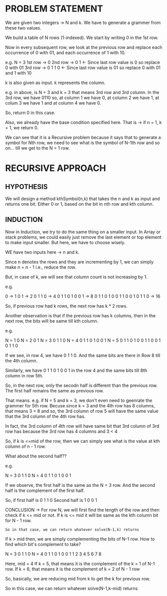 # PROBLEM STATEMENT

We are given two integers -> N and k. We have to generate a grammer from these two values.

We build a table of N rows (1-indexed). We start by writing 0 in the 1st row. 

Now in every subsequent row, we look at the previous row and replace each occurrence of 0 with 01, and each occurrence of 1 with 10.

e.g. N = 3
1st row -> 0
2nd row -> 0 1 <- Since last row value is 0 so replace 0 with 01
3rd row -> 0 1 1 0 <- Since last row value is 01 so replace 0 with 01 and 1 with 10

k is also given as input. k represents the column.

e.g. in above, is N = 3 and k = 3 that means 3rd row and 3rd column. In the 3rd row, we have 0110 so, at column 1 we have 0, at column 2 we have 1, at colum 3 we have 1 and at column 4 we have 0.

So, return 0 in this case.

Also, we already have the base condition specified here. That is -> if n = 1, k = 1, we return 0.

We can see that it is a Recursive problem because it says that to generate a symbol for Nth row, we need to see what is the symbol of N-1th row and so on... till we get to the N = 1 row.

# RECURSIVE APPROACH

## HYPOTHESIS

We will design a method kthSymbol(n,k) that takes the n and k as input and returns one bit. Either 0 or 1, based on the bit in nth row and kth column.

## INDUCTION

Now in Induction, we try to do the same thing on a smaller input.
In Array or stack problems, we could easily just remove the last element or top element to make input smaller. But here, we have to choose wisely.

WE have two inputs here -> n and k.

Since n denotes the rows and they are incrementing by 1, we can simply make n = n - 1 i.e., reduce the row. 

But, in case of k, we will see that column count is not increasing by 1. 

e.g.

0 -> 1
0 1 -> 2
0 1 1 0 -> 4
0 1 1 0 1 0 0 1 -> 8
0 1 1 0 1 0 0 1 1 0 0 1 0 1 1 0 -> 16

So, if previous row had k rows, the next row has k * 2 rows.

Another observation is that if the previous row has k columns, then in the next row, the bits will be same till kth column.

e.g.

   N = 1    0
   N = 2    0 1 
   N = 3    0 1 1 0 
   N = 4    0 1 1 0 1 0 0 1
   N = 5    0 1 1 0 1 0 0 1 1 0 0 1 0 1 1 0

If we see, in row 4, we have 0 1 1 0. And the same bits are there in Row 8 till the 4th column.

Similarly, we have  0 1 1 0 1 0 0 1 in the row 4 and the same bits till 8th column in row 5th. 

So, in the next row, only the secodn half is different than the previous row. The first half remains the same as previous row.

That means. e.g. if N = 5 and k = 3, we don't even need to geenrate the grammer for 5th row. Becuse since k = 3 and the 4th row has 8 columns, that means 3 < 8 and so, the 3rd column of row 5 will have the same value that the 3rd column of the 4th row has.

In fact, the 3rd column of 4th row will have same bit that 3rd column of 3rd row has because the 3rd row has 4 columns and 3 < 4

So, if k is <=mid of the row, then we can simply see what is the value at kth column of n - 1 row.


What about the second half??

e.g. 

   N = 3    0 1 1 0 
   N = 4    0 1 1 0 1 0 0 1

If we observe, the first half is the same as the N = 3 row. And the second half is the complement of the first half.

So, if first half is 0 1 1 0
Second half is       1 0 0 1


CONCLUSION -> For row N, we will first find the length of the row and then check if k <= mid or not. If k is <= mid it will be same as the kth column bit for N - 1 row. 

    So in that case, we can return whatever solve(N-1,k) returns

If k > mid then, we are simply complementing the bits of N-1 row.
How to find which bit's complement to take?

N = 3    0 1 1 0 
N = 4    0 1 1 0 1 0 0 1
         1 2 3 4 5 6 7 8

Here, mid = 4
If k = 5, that means it is the complement of the k = 1 of N-1 row. 
If k = 6, that means it is the complement of k = 2 of N - 1 row

So, basically, we are reducing mid from k to get the k for previous row.

So in this case, we can return whatever solve(N-1,k-mid) returns